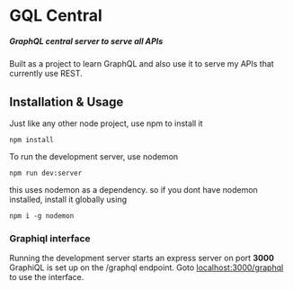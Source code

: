 # GQL Central
##### GraphQL central server to serve all APIs

Built as a project to learn GraphQL and also use it to serve my APIs that currently use REST.


## Installation & Usage
Just like any other node project, use npm to install it

    npm install
    
To run the development server, use nodemon

    npm run dev:server
    
this uses nodemon as a dependency. so if you dont have nodemon installed, install it globally using

    npm i -g nodemon
    
### Graphiql interface

Running the development server starts an express server on port __3000__
GraphiQL is set up on the /graphql endpoint.
Goto [localhost:3000/graphql](http://localhost:3000/graphql/) to use the interface.

